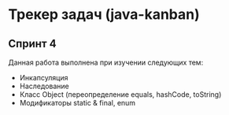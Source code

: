 # Трекер задач (java-kanban)

## Спринт 4
Данная работа выполнена при изучении следующих тем:

* Инкапсуляция
* Наследование
* Класс Object (переопределение equals, hashCode, toString)
* Модификаторы static & final, enum

